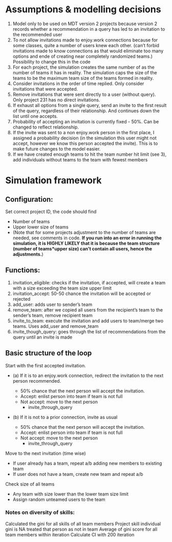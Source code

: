 # Assumptions & modelling decisions
1) Model only to be used on MDT version 2 projects because version 2 records whether a recommendation in a query has led to an invitation to the recommended user
2) To not allow invitations made to enjoy.work connections because for some classes, quite a number of users knew each other.  (can’t forbid invitations made to know connections as that would eliminate too many options and ende of creating near completely randomized teams.) 
Possibility to change this in the code
4) For each project, the simulation creates the same number of as the number of teams it has in reality. The simulation caps the size of the teams to be the maximum team size of the teams formed in reality.
5) Consider invitations in the order of time replied. Only consider invitations that were accepted.
6) Remove invitations that were sent directly to a user (without query). Only project 231 has no direct invitations. 
7) If exhaust all options from a single query, send an invite to the first result of the query, regardless of their relationship. And continues down the list until one accepts. 
8) Probability of accepting an invitation is currently fixed - 50%. Can be changed to reflect relationship.
9) If the invite was sent to a non enjoy.work person in the first place, I assigned a probability decision (in the simulation this user might not accept, however we know this person accepted the invite). This is to make future changes to the model easier.
10) If we have created enough teams to hit the team number hit limit (see 3), add individuals without teams to the team with fewest members



# Simulation framework
## Configuration:
Set correct project ID, the code should find
- Number of teams
- Upper lower size of teams 
- (Note that for some projects adjustment to the number of teams are needed, see comments in code. **If you run into an error in running the simulation, it is HIGHLY LIKELY that it is because the team structure (number of teams*upper size) can’t contain all users, hence the adjustments.**)

## Functions:
1. invitation_eligible: checks if the invitation, if accepted, will create a team with a size exceeding the team size upper limit
2. invitation_accept: 50-50 chance the invitation will be accepted or rejected
3. add_user: adds user to sender’s team
4. remove_team: after we copied all users from the recipient’s team to the sender’s team, remove recipient team
5. invite_to_team: execute the invitation and add users to team/merge two teams. Uses add_user and remove_team
6. invite_though_query: goes through the list of recommendations from the query until an invite is made

## Basic structure of the loop
Start with the first accepted invitation.
- (a) If it is to an enjoy.work connection, redirect the invitation to the next person recommended.
  - 50% chance that the next person will accept the invitation.
  - Accept: enlist person into team if team is not full
  - Not accept: move to the next person
    - invite_through_query

- (b) If it is not to a prior connection, invite as usual
  - 50% chance that the next person will accept the invitation.
  - Accept: enlist person into team if team is not full
  - Not accept: move to the next person
    - invite_through_query

Move to the next invitation (time wise)
- If user already has a team, repeat a/b adding new members to existing team
- If user does not have a team, create new team and repeat a/b

Check size of all teams
- Any team with size lower than the lower team size limit
- Assign random unteamed users to the team

###  Notes on diversity of skills:
Calculated the gini for all skills of all team members
Project skill individual gini is NA treated that person as not in team
Average of gini score for all team members within iteration
Calculate CI with 200 iteration
